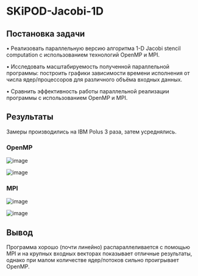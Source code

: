 # SKiPOD-Jacobi-1D

## Постановка задачи
•	Реализовать параллельную версию алгоритма 1-D Jacobi stencil computation с использованием технологий OpenMP и MPI.

•	Исследовать масштабируемость полученной параллельной программы: построить графики зависимости времени исполнения от числа ядер/процессоров для различного объёма входных данных.

•	Cравнить эффективность работы параллельной реализации программы с использованием OpenMP и MPI.

## Результаты
Замеры производились на IBM Polus 3 раза, затем усреднялись.

### OpenMP
![image](https://user-images.githubusercontent.com/72309577/146661431-83a6972c-726a-4e3a-b406-335d9876e36c.png)


![image](https://user-images.githubusercontent.com/72309577/146650194-8d26700a-522c-4f27-941c-3da930a78dd6.png)


### MPI
![image](https://user-images.githubusercontent.com/72309577/146661409-74358a9e-e5ae-47fa-bd00-b227a26dd3b1.png)


![image](https://user-images.githubusercontent.com/72309577/146660914-040dae30-48c4-4dfa-a4db-2ab31a9375fe.png)

## Вывод
Программа хорошо (почти линейно) распараллеливается с помощью MPI и на крупных входных векторах показывает отличные результаты, однако при малом количестве ядер/потоков сильно проигрывает OpenMP.

